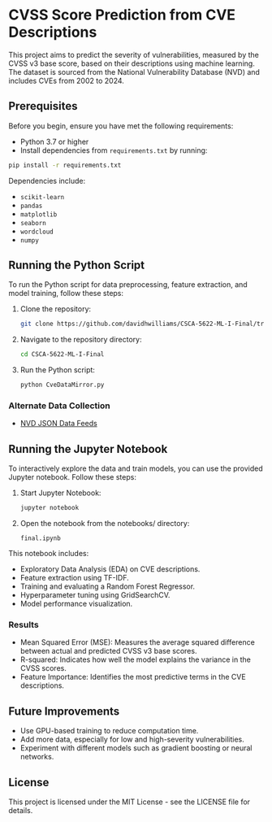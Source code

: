 # CVSS Score Prediction from CVE Descriptions

This project aims to predict the severity of vulnerabilities, measured by the CVSS v3 base score, based on their descriptions using machine learning. The dataset is sourced from the National Vulnerability Database (NVD) and includes CVEs from 2002 to 2024.

## Prerequisites

Before you begin, ensure you have met the following requirements:

- Python 3.7 or higher
- Install dependencies from `requirements.txt` by running:

```bash
pip install -r requirements.txt
```

Dependencies include:

- `scikit-learn`
- `pandas`
- `matplotlib`
- `seaborn`
- `wordcloud`
- `numpy`

## Running the Python Script

To run the Python script for data preprocessing, feature extraction, and model training, follow these steps:

1. Clone the repository:

   ```bash
   git clone https://github.com/davidhwilliams/CSCA-5622-ML-I-Final/tree/main/data.git
   ```

2. Navigate to the repository directory:

   ```bash
   cd CSCA-5622-ML-I-Final
   ```

3. Run the Python script:

   ```python
   python CveDataMirror.py
   ```

### Alternate Data Collection

- [NVD JSON Data Feeds](https://nvd.nist.gov/vuln/data-feeds)

## Running the Jupyter Notebook

To interactively explore the data and train models, you can use the provided Jupyter notebook. Follow these steps:

1. Start Jupyter Notebook:

   ```bash
   jupyter notebook
   ```

2. Open the notebook from the notebooks/ directory:

   ```
   final.ipynb
   ```

This notebook includes:

- Exploratory Data Analysis (EDA) on CVE descriptions.
- Feature extraction using TF-IDF.
- Training and evaluating a Random Forest Regressor.
- Hyperparameter tuning using GridSearchCV.
- Model performance visualization.

### Results

- Mean Squared Error (MSE): Measures the average squared difference between actual and predicted CVSS v3 base scores.
- R-squared: Indicates how well the model explains the variance in the CVSS scores.
- Feature Importance: Identifies the most predictive terms in the CVE descriptions.

## Future Improvements

- Use GPU-based training to reduce computation time.
- Add more data, especially for low and high-severity vulnerabilities.
- Experiment with different models such as gradient boosting or neural networks.

## License

This project is licensed under the MIT License - see the LICENSE file for details.
